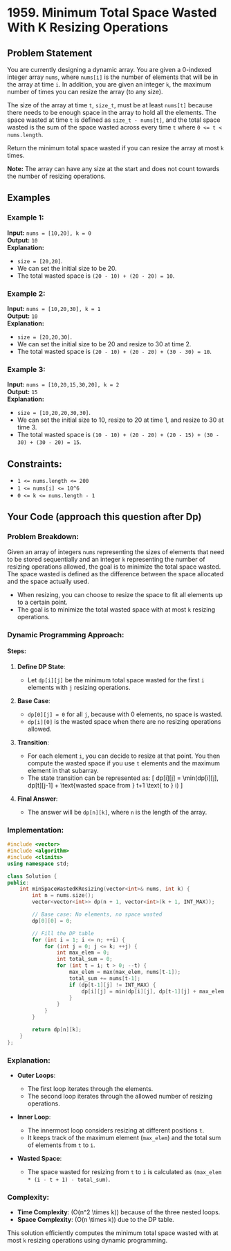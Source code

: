# 1959. Minimum Total Space Wasted With K Resizing Operations

## Problem Statement

You are currently designing a dynamic array. You are given a 0-indexed integer array `nums`, where `nums[i]` is the number of elements that will be in the array at time `i`. In addition, you are given an integer `k`, the maximum number of times you can resize the array (to any size).

The size of the array at time `t`, `size_t`, must be at least `nums[t]` because there needs to be enough space in the array to hold all the elements. The space wasted at time `t` is defined as `size_t - nums[t]`, and the total space wasted is the sum of the space wasted across every time `t` where `0 <= t < nums.length`.

Return the minimum total space wasted if you can resize the array at most `k` times.

**Note:** The array can have any size at the start and does not count towards the number of resizing operations.

## Examples

### Example 1:
**Input:** `nums = [10,20], k = 0`  
**Output:** `10`  
**Explanation:** 
- `size = [20,20]`.
- We can set the initial size to be 20.
- The total wasted space is `(20 - 10) + (20 - 20) = 10`.

### Example 2:
**Input:** `nums = [10,20,30], k = 1`  
**Output:** `10`  
**Explanation:** 
- `size = [20,20,30]`.
- We can set the initial size to be 20 and resize to 30 at time 2.
- The total wasted space is `(20 - 10) + (20 - 20) + (30 - 30) = 10`.

### Example 3:
**Input:** `nums = [10,20,15,30,20], k = 2`  
**Output:** `15`  
**Explanation:** 
- `size = [10,20,20,30,30]`.
- We can set the initial size to 10, resize to 20 at time 1, and resize to 30 at time 3.
- The total wasted space is `(10 - 10) + (20 - 20) + (20 - 15) + (30 - 30) + (30 - 20) = 15`.

## Constraints:
- `1 <= nums.length <= 200`
- `1 <= nums[i] <= 10^6`
- `0 <= k <= nums.length - 1`

## Your Code (approach this question after Dp)

### Problem Breakdown:

Given an array of integers `nums` representing the sizes of elements that need to be stored sequentially and an integer `k` representing the number of resizing operations allowed, the goal is to minimize the total space wasted. The space wasted is defined as the difference between the space allocated and the space actually used.

- When resizing, you can choose to resize the space to fit all elements up to a certain point.
- The goal is to minimize the total wasted space with at most `k` resizing operations.

### Dynamic Programming Approach:

#### Steps:
1. **Define DP State**:
   - Let `dp[i][j]` be the minimum total space wasted for the first `i` elements with `j` resizing operations.
   
2. **Base Case**:
   - `dp[0][j] = 0` for all `j`, because with 0 elements, no space is wasted.
   - `dp[i][0]` is the wasted space when there are no resizing operations allowed.

3. **Transition**:
   - For each element `i`, you can decide to resize at that point. You then compute the wasted space if you use `t` elements and the maximum element in that subarray.
   - The state transition can be represented as:
     \[
     dp[i][j] = \min(dp[i][j], dp[t][j-1] + \text{wasted space from } t+1 \text{ to } i)
     \]
   
4. **Final Answer**:
   - The answer will be `dp[n][k]`, where `n` is the length of the array.

### Implementation:

```cpp
#include <vector>
#include <algorithm>
#include <climits>
using namespace std;

class Solution {
public:
    int minSpaceWastedKResizing(vector<int>& nums, int k) {
        int n = nums.size();
        vector<vector<int>> dp(n + 1, vector<int>(k + 1, INT_MAX));

        // Base case: No elements, no space wasted
        dp[0][0] = 0;

        // Fill the DP table
        for (int i = 1; i <= n; ++i) {
            for (int j = 0; j <= k; ++j) {
                int max_elem = 0;
                int total_sum = 0;
                for (int t = i; t > 0; --t) {
                    max_elem = max(max_elem, nums[t-1]);
                    total_sum += nums[t-1];
                    if (dp[t-1][j] != INT_MAX) {
                        dp[i][j] = min(dp[i][j], dp[t-1][j] + max_elem * (i - t + 1) - total_sum);
                    }
                }
            }
        }

        return dp[n][k];
    }
};
```

### Explanation:

- **Outer Loops**:
  - The first loop iterates through the elements.
  - The second loop iterates through the allowed number of resizing operations.
  
- **Inner Loop**:
  - The innermost loop considers resizing at different positions `t`.
  - It keeps track of the maximum element (`max_elem`) and the total sum of elements from `t` to `i`.

- **Wasted Space**:
  - The space wasted for resizing from `t` to `i` is calculated as `(max_elem * (i - t + 1) - total_sum)`.

### Complexity:

- **Time Complexity**: \(O(n^2 \times k)\) because of the three nested loops.
- **Space Complexity**: \(O(n \times k)\) due to the DP table.

This solution efficiently computes the minimum total space wasted with at most `k` resizing operations using dynamic programming.
